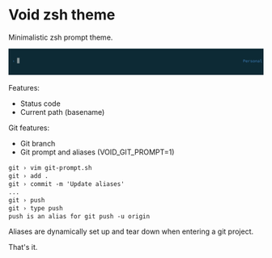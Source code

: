 # Void zsh theme

Minimalistic zsh prompt theme.

![void](screenshot.png)

Features:

  - Status code
  - Current path (basename)
  
Git features:
  - Git branch
  - Git prompt and aliases (VOID_GIT_PROMPT=1)

```
git › vim git-prompt.sh
git › add .
git › commit -m 'Update aliases'
...
git › push
git › type push
push is an alias for git push -u origin 
```

Aliases are dynamically set up and tear down when entering a git project.


That's it.
